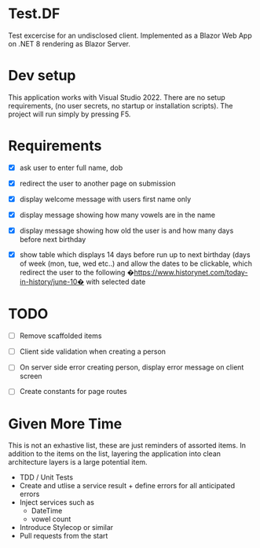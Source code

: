 # Test.DF

Test excercise for an undisclosed client.  Implemented as a Blazor Web App on .NET 8 rendering as Blazor Server.

# Dev setup

This application works with Visual Studio 2022.
There are no setup requirements, (no user secrets, no startup or installation scripts).
The project will run simply by pressing F5.


# Requirements

- [x] ask user to enter full name, dob
- [x] redirect the user to another page on submission
- [x] display welcome message with users first name only
- [x] display message showing how many vowels are in the name
- [x] display message showing how old the user is and how many days before next birthday
- [x] show table which displays 14 days before run up to next birthday (days of week (mon, tue, wed etc..) and allow the dates to be clickable, which redirect the user to the following �https://www.historynet.com/today-in-history/june-10� with selected date


# TODO

- [ ] Remove scaffolded items
- [ ] Client side validation when creating a person
- [ ] On server side error creating person, display error message on client screen
- [ ] Create constants for page routes


# Given More Time

This is not an exhastive list, these are just reminders of assorted items.
In addition to the items on the list, layering the application into clean architecture layers is a large potential item.

- TDD / Unit Tests
- Create and utlise a service result + define errors for all anticipated errors
- Inject services such as
  - DateTime
  - vowel count
- Introduce Stylecop or similar
- Pull requests from the start

